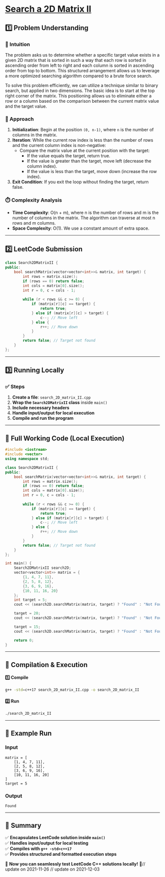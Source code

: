# **[Search a 2D Matrix II](https://leetcode.com/problems/search-a-2d-matrix-ii/description/)**  

## **1️⃣ Problem Understanding**  
### **📌 Intuition**  
The problem asks us to determine whether a specific target value exists in a given 2D matrix that is sorted in such a way that each row is sorted in ascending order from left to right and each column is sorted in ascending order from top to bottom. This structured arrangement allows us to leverage a more optimized searching algorithm compared to a brute force search.

To solve this problem efficiently, we can utilize a technique similar to binary search, but applied in two dimensions. The basic idea is to start at the top right corner of the matrix. This positioning allows us to eliminate either a row or a column based on the comparison between the current matrix value and the target value.

### **🚀 Approach**  
1. **Initialization**: Begin at the position `(0, n-1)`, where `n` is the number of columns in the matrix.
2. **Iteration**: While the current row index is less than the number of rows and the current column index is non-negative:
   - Compare the matrix value at the current position with the target:
     - If the value equals the target, return true.
     - If the value is greater than the target, move left (decrease the column index).
     - If the value is less than the target, move down (increase the row index).
3. **Exit Condition**: If you exit the loop without finding the target, return false.

### **⏱️ Complexity Analysis**  
- **Time Complexity**: O(n + m), where n is the number of rows and m is the number of columns in the matrix. The algorithm can traverse at most n rows and m columns.
- **Space Complexity**: O(1). We use a constant amount of extra space.

---  

## **2️⃣ LeetCode Submission**  
```cpp
class Search2DMatrixII {
public:
    bool searchMatrix(vector<vector<int>>& matrix, int target) {
        int rows = matrix.size();
        if (rows == 0) return false;
        int cols = matrix[0].size();
        int r = 0, c = cols - 1;
        
        while (r < rows && c >= 0) {
            if (matrix[r][c] == target) {
                return true;
            } else if (matrix[r][c] > target) {
                c--; // Move left
            } else {
                r++; // Move down
            }
        }
        return false; // Target not found
    }
};
```  

---  

## **3️⃣ Running Locally**  
### **✅ Steps**  
1. **Create a file**: `search_2D_matrix_II.cpp`  
2. **Wrap the `Search2DMatrixII` class** inside `main()`  
3. **Include necessary headers**  
4. **Handle input/output for local execution**  
5. **Compile and run the program**  

---  

## **📝 Full Working Code (Local Execution)**  
```cpp
#include <iostream>
#include <vector>
using namespace std;

class Search2DMatrixII {
public:
    bool searchMatrix(vector<vector<int>>& matrix, int target) {
        int rows = matrix.size();
        if (rows == 0) return false;
        int cols = matrix[0].size();
        int r = 0, c = cols - 1;
        
        while (r < rows && c >= 0) {
            if (matrix[r][c] == target) {
                return true;
            } else if (matrix[r][c] > target) {
                c--; // Move left
            } else {
                r++; // Move down
            }
        }
        return false; // Target not found
    }
};

int main() {
    Search2DMatrixII search2D;
    vector<vector<int>> matrix = {
        {1, 4, 7, 11},
        {2, 5, 8, 12},
        {3, 6, 9, 16},
        {10, 11, 16, 20}
    };
    int target = 5;
    cout << (search2D.searchMatrix(matrix, target) ? "Found" : "Not Found") << endl;

    target = 20;
    cout << (search2D.searchMatrix(matrix, target) ? "Found" : "Not Found") << endl;

    target = 15;
    cout << (search2D.searchMatrix(matrix, target) ? "Found" : "Not Found") << endl;

    return 0;
}
```  

---  

## **🔧 Compilation & Execution**  
#### **1️⃣ Compile**  
```bash
g++ -std=c++17 search_2D_matrix_II.cpp -o search_2D_matrix_II
```  

#### **2️⃣ Run**  
```bash
./search_2D_matrix_II
```  

---  

## **🎯 Example Run**  
### **Input**  
```
matrix = [
    [1, 4, 7, 11],
    [2, 5, 8, 12],
    [3, 6, 9, 16],
    [10, 11, 16, 20]
]
target = 5
```  
### **Output**  
```
Found
```  

---  

## **📌 Summary**  
✅ **Encapsulates LeetCode solution inside `main()`**  
✅ **Handles input/output for local testing**  
✅ **Compiles with `g++ -std=c++17`**  
✅ **Provides structured and formatted execution steps**  

🚀 **Now you can seamlessly test LeetCode C++ solutions locally!** 🚀// update on 2021-11-26
// update on 2021-12-03
